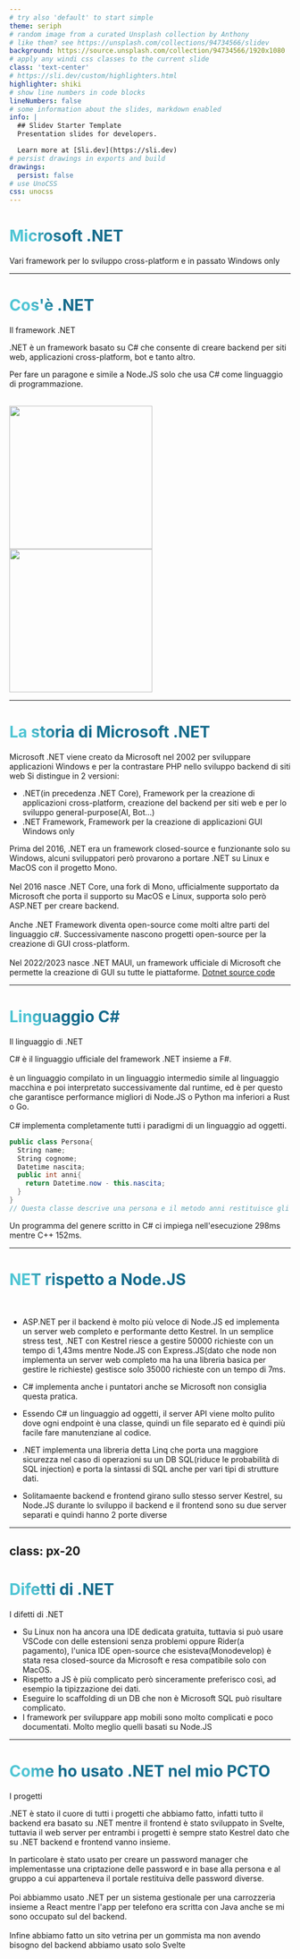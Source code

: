 ```yaml
---
# try also 'default' to start simple
theme: seriph
# random image from a curated Unsplash collection by Anthony
# like them? see https://unsplash.com/collections/94734566/slidev
background: https://source.unsplash.com/collection/94734566/1920x1080
# apply any windi css classes to the current slide
class: 'text-center'
# https://sli.dev/custom/highlighters.html
highlighter: shiki
# show line numbers in code blocks
lineNumbers: false
# some information about the slides, markdown enabled
info: |
  ## Slidev Starter Template
  Presentation slides for developers.

  Learn more at [Sli.dev](https://sli.dev)
# persist drawings in exports and build
drawings:
  persist: false
# use UnoCSS
css: unocss
---
```


# Microsoft .NET

Vari framework per lo sviluppo cross-platform e in passato Windows only


---


# Cos'è .NET

Il framework .NET

.NET è un framework basato su C# che consente di creare backend per siti web, applicazioni cross-platform, bot e tanto altro.

Per fare un paragone e simile a Node.JS solo che usa C# come linguaggio di programmazione.

<br>

<div flex justify-center items-center gap-2>
  <img src="https://upload.wikimedia.org/wikipedia/commons/7/7d/Microsoft_.NET_logo.svg" width="256">
  <img src="https://upload.wikimedia.org/wikipedia/commons/0/0d/C_Sharp_wordmark.svg" width="256">
</div>


---

# La storia di Microsoft .NET

Microsoft .NET viene creato da Microsoft nel 2002 per sviluppare applicazioni Windows e per la contrastare PHP nello sviluppo backend di siti web
Si distingue in 2 versioni:

- .NET(in precedenza .NET Core), Framework per la creazione di applicazioni cross-platform, creazione del backend per siti web e per lo sviluppo general-purpose(AI, Bot...)
- .NET Framework, Framework per la creazione di applicazioni GUI Windows only

Prima del 2016, .NET era un framework closed-source e funzionante solo su Windows, alcuni sviluppatori però provarono a portare .NET su Linux e MacOS con il progetto Mono.
<br/>
<br/>
Nel 2016 nasce .NET Core, una fork di Mono, ufficialmente supportato da Microsoft che porta il supporto su MacOS e Linux, supporta solo però ASP.NET per creare backend.
<br/>
<br/>
Anche .NET Framework diventa open-source come molti altre parti del linguaggio c#.
Successivamente nascono progetti open-source per la creazione di GUI cross-platform.
<br/>
<br/>
Nel 2022/2023 nasce .NET MAUI, un framework ufficiale di Microsoft che permette la creazione di GUI su tutte le piattaforme.
[Dotnet source code](https://github.com/dotnet)

<style>
h1 {
  background-color: #2B90B6;
  background-image: linear-gradient(45deg, #4EC5D4 10%, #146b8c 20%);
  background-size: 100%;
  -webkit-background-clip: text;
  -moz-background-clip: text;
  -webkit-text-fill-color: transparent;
  -moz-text-fill-color: transparent;
}
</style>

---

# Linguaggio C#

Il linguaggio di .NET

C# è il linguaggio ufficiale del framework .NET insieme a F#.
<br>
<br>
è un linguaggio compilato in un linguaggio intermedio simile al linguaggio macchina e poi interpretato successivamente dal runtime, ed è per questo che garantisce performance migliori di Node.JS o Python ma inferiori a Rust o Go.
<br>
<br>
C# implementa completamente tutti i paradigmi di un linguaggio ad oggetti.


```c# {all|2|1-6|9|all}
public class Persona{
  String name;
  String cognome;
  Datetime nascita;
  public int anni{
    return Datetime.now - this.nascita;
  }
}
// Questa classe descrive una persona e il metodo anni restituisce gli anni di età
```
Un programma del genere scritto in C# ci impiega nell'esecuzione 298ms mentre C++ 152ms.

---

# NET rispetto a Node.JS

<br/>
 
- ASP.NET per il backend è molto più veloce di Node.JS ed implementa un server web completo e performante detto Kestrel.
In un semplice stress test, .NET con Kestrel riesce a gestire 50000 richieste con un tempo di 1,43ms mentre Node.JS con Express.JS(dato che node non implementa un server web completo ma ha una libreria basica per gestire le richieste) gestisce solo 35000 richieste con un tempo di 7ms.

- C# implementa anche i puntatori anche se Microsoft non consiglia questa pratica. 

- Essendo C# un linguaggio ad oggetti, il server API viene molto pulito dove ogni endpoint è una classe, quindi un file separato ed è quindi più facile fare manutenziane al codice.

- .NET implementa una libreria detta Linq che porta una maggiore sicurezza nel caso di operazioni su un DB SQL(riduce le probabilità di SQL injection) e porta la sintassi di SQL anche per vari tipi di strutture dati.

- Solitamaente backend e frontend girano sullo stesso server Kestrel, su Node.JS durante lo sviluppo il backend e il frontend sono su due server separati e quindi hanno 2 porte diverse

---
class: px-20
---

# Difetti di .NET

I difetti di .NET

- Su Linux non ha ancora una IDE dedicata gratuita, tuttavia si può usare VSCode con delle estensioni senza problemi oppure Rider(a pagamento), l'unica IDE open-source che esisteva(Monodevelop) è stata resa closed-source da Microsoft e resa compatibile solo con MacOS.
- Rispetto a JS è più complicato però sinceramente preferisco così, ad esempio la tipizzazione dei dati.
- Eseguire lo scaffolding di un DB che non è Microsoft SQL può risultare complicato.
- I framework per sviluppare app mobili sono molto complicati e poco documentati. Molto meglio quelli basati su Node.JS


---

# Come ho usato .NET nel mio PCTO

I progetti

.NET è stato il cuore di tutti i progetti che abbiamo fatto, infatti tutto il backend era basato su .NET mentre il frontend è stato sviluppato in Svelte, tuttavia il web server per entrambi i progetti è sempre stato Kestrel dato che su .NET backend e frontend vanno insieme.

In particolare è stato usato per creare un password manager che implementasse una criptazione delle password e in base alla persona e al gruppo a cui apparteneva il portale restituiva delle password diverse.<br><br>
Poi abbiammo usato .NET per un sistema gestionale per una carrozzeria insieme a React mentre l'app per telefono era scritta con Java anche se mi sono occupato sul del backend.<br><br>
Infine abbiamo fatto un sito vetrina per un gommista ma non avendo bisogno del backend abbiamo usato solo Svelte

